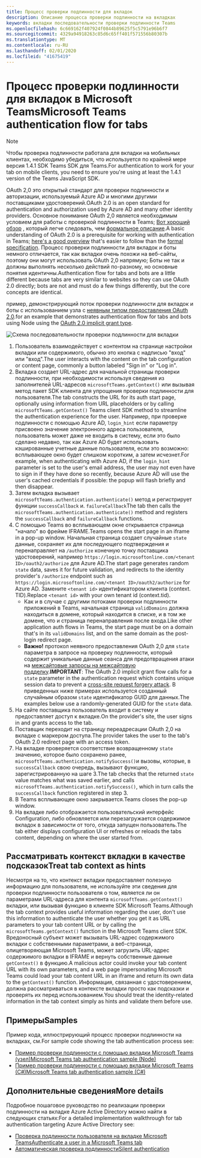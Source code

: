 ```yaml
---
title: Процесс проверки подлинности для вкладок
description: Описание процесса проверки подлинности на вкладках
keywords: вкладки последовательности проверки подлинности Teams
ms.openlocfilehash: 6c669162f407924f0844b89625f5c5791e96b6f7
ms.sourcegitcommit: 4329a94918263c85d6c65ff401f571556b80307b
ms.translationtype: MT
ms.contentlocale: ru-RU
ms.lasthandoff: 02/01/2020
ms.locfileid: "41675419"
---
```

# <a name="microsoft-teams-authentication-flow-for-tabs"></a><span data-ttu-id="a1971-104">Процесс проверки подлинности для вкладок в Microsoft Teams</span><span class="sxs-lookup"><span data-stu-id="a1971-104">Microsoft Teams authentication flow for tabs</span></span>

> [!Note]
> <span data-ttu-id="a1971-105">Чтобы проверка подлинности работала для вкладки на мобильных клиентах, необходимо убедиться, что используется по крайней мере версия 1.4.1 SDK Teams SDK для Teams.</span><span class="sxs-lookup"><span data-stu-id="a1971-105">For authentication to work for your tab on mobile clients, you need to ensure you're using at least the 1.4.1 version of the Teams JavaScript SDK.</span></span>

<span data-ttu-id="a1971-106">OAuth 2,0 это открытый стандарт для проверки подлинности и авторизации, используемый Azure AD и многими другими поставщиками удостоверений.</span><span class="sxs-lookup"><span data-stu-id="a1971-106">OAuth 2.0 is an open standard for authentication and authorization used by Azure AD and many other identity providers.</span></span> <span data-ttu-id="a1971-107">Основное понимание OAuth 2,0 является необходимым условием для работы с проверкой подлинности в Teams; [Вот хороший обзор](https://aaronparecki.com/oauth-2-simplified/) , который легче следовать, чем [формальное описание](https://oauth.net/2/).</span><span class="sxs-lookup"><span data-stu-id="a1971-107">A basic understanding of OAuth 2.0 is a prerequisite for working with authentication in Teams; [here's a good overview](https://aaronparecki.com/oauth-2-simplified/) that's easier to follow than the [formal specification](https://oauth.net/2/).</span></span> <span data-ttu-id="a1971-108">Процесс проверки подлинности для вкладок и боты немного отличается, так как вкладки очень похожи на веб-сайты, поэтому они могут использовать OAuth 2,0 напрямую; Боты не так и должны выполнять несколько действий по-разному, но основные понятия идентичны.</span><span class="sxs-lookup"><span data-stu-id="a1971-108">Authentication flow for tabs and bots are a little different because tabs are very similar to websites so they can use OAuth 2.0 directly; bots are not and must do a few things differently, but the core concepts are identical.</span></span>

<span data-ttu-id="a1971-109">пример, демонстрирующий поток проверки подлинности для вкладок и боты с использованием узла с [неявным типом предоставления OAuth 2,0](https://oauth.net/2/grant-types/implicit/).</span><span class="sxs-lookup"><span data-stu-id="a1971-109">for an example that demonstrates authentication flow for tabs and bots using Node using the [OAuth 2.0 implicit grant type](https://oauth.net/2/grant-types/implicit/).</span></span>

![Схема последовательности проверки подлинности для вкладки](~/assets/images/authentication/tab_auth_sequence_diagram.png)

1. <span data-ttu-id="a1971-111">Пользователь взаимодействует с контентом на странице настройки вкладки или содержимого, обычно это кнопка с надписью "вход" или "вход".</span><span class="sxs-lookup"><span data-stu-id="a1971-111">The user interacts with the content on the tab configuration or content page, commonly a button labeled "Sign in" or "Log in".</span></span>
2. <span data-ttu-id="a1971-112">Вкладка создает URL-адрес для начальной страницы проверки подлинности, при необходимости используя сведения из заполнителей URL-адресов `microsoftTeams.getContext()` или вызывая метод пакет SDK клиента для упрощения проверки подлинности для пользователя.</span><span class="sxs-lookup"><span data-stu-id="a1971-112">The tab constructs the URL for its auth start page, optionally using information from URL placeholders or by calling `microsoftTeams.getContext()` Teams client SDK method to streamline the authentication experience for the user.</span></span> <span data-ttu-id="a1971-113">Например, при проверке подлинности с помощью Azure AD, `login_hint` если параметру присвоено значение электронного адреса пользователя, пользователь может даже не входить в систему, если это было сделано недавно, так как Azure AD будет использовать кэшированные учетные данные пользователя, если это возможно: всплывающее окно будет слишком коротким, а затем исчезнет.</span><span class="sxs-lookup"><span data-stu-id="a1971-113">For example, when authenticating with Azure AD, if the `login_hint` parameter is set to the user's email address, the user may not even have to sign in if they have done so recently, because Azure AD will use the user's cached credentials if possible: the popup will flash briefly and then disappear.</span></span>
3. <span data-ttu-id="a1971-114">Затем вкладка вызывает `microsoftTeams.authentication.authenticate()` метод и регистрирует функции `successCallback` и. `failureCallback`</span><span class="sxs-lookup"><span data-stu-id="a1971-114">The tab then calls the `microsoftTeams.authentication.authenticate()` method and registers the `successCallback` and `failureCallback` functions.</span></span>
4. <span data-ttu-id="a1971-115">С помощью Teams во всплывающем окне открывается страница "начало" во фрейме IFRAME.</span><span class="sxs-lookup"><span data-stu-id="a1971-115">Teams opens the start page in an iframe in a pop-up window.</span></span> <span data-ttu-id="a1971-116">Начальная страница создает случайные `state` данные, сохраняет их для последующего подтверждения и перенаправляет на `/authorize` конечную точку поставщика удостоверений, например `https://login.microsoftonline.com/<tenant ID>/oauth2/authorize` для Azure AD.</span><span class="sxs-lookup"><span data-stu-id="a1971-116">The start page generates random `state` data, saves it for future validation, and redirects to the identity provider's `/authorize` endpoint such as `https://login.microsoftonline.com/<tenant ID>/oauth2/authorize` for Azure AD.</span></span> <span data-ttu-id="a1971-117">Замените `<tenant id>` идентификатором клиента (context. TID).</span><span class="sxs-lookup"><span data-stu-id="a1971-117">Replace `<tenant id>` with your own tenant id (context.tid).</span></span>
    * <span data-ttu-id="a1971-118">Как и в случае с другими потоками проверки подлинности приложений в Teams, начальная страница `validDomains` должна находиться в домене, который находится в списке, и в том же домене, что и страница перенаправления после входа.</span><span class="sxs-lookup"><span data-stu-id="a1971-118">Like other application auth flows in Teams, the start page must be on a domain that's in its `validDomains` list, and on the same domain as the post-login redirect page.</span></span>
    * <span data-ttu-id="a1971-119">**Важно!** протокол неявного предоставления OAuth 2,0 для `state` параметра в запросе на проверку подлинности, который содержит уникальные данные сеанса для предотвращения атаки на [межсайтовые запросы на межсайтовую подделку](https://en.wikipedia.org/wiki/Cross-site_request_forgery).</span><span class="sxs-lookup"><span data-stu-id="a1971-119">**IMPORTANT**: The OAuth 2.0 implicit grant flow calls for a `state` parameter in the authentication request which contains unique session data to prevent a [cross-site request forgery attack](https://en.wikipedia.org/wiki/Cross-site_request_forgery).</span></span> <span data-ttu-id="a1971-120">В приведенных ниже примерах используется созданный случайным образом `state` идентификатор GUID для данных.</span><span class="sxs-lookup"><span data-stu-id="a1971-120">The examples below use a randomly-generated GUID for the `state` data.</span></span>
5. <span data-ttu-id="a1971-121">На сайте поставщика пользователь входит в систему и предоставляет доступ к вкладке.</span><span class="sxs-lookup"><span data-stu-id="a1971-121">On the provider's site, the user signs in and grants access to the tab.</span></span>
6. <span data-ttu-id="a1971-122">Поставщик переходит на страницу переадресации OAuth 2,0 на вкладке с маркером доступа.</span><span class="sxs-lookup"><span data-stu-id="a1971-122">The provider takes the user to the tab's OAuth 2.0 redirect page with an access token.</span></span>
7. <span data-ttu-id="a1971-123">На вкладке проверяется соответствие возвращенному `state` значению, которое было сохранено ранее, `microsoftTeams.authentication.notifySuccess()`и вызовы, которые, в `successCallback` свою очередь, вызывают функцию, зарегистрированную на шаге 3.</span><span class="sxs-lookup"><span data-stu-id="a1971-123">The tab checks that the returned `state` value matches what was saved earlier, and calls `microsoftTeams.authentication.notifySuccess()`, which in turn calls the `successCallback` function registered in step 3.</span></span>
8. <span data-ttu-id="a1971-124">В Teams всплывающее окно закрывается.</span><span class="sxs-lookup"><span data-stu-id="a1971-124">Teams closes the pop-up window.</span></span>
9. <span data-ttu-id="a1971-125">На вкладке либо отображается пользовательский интерфейс Configuration, либо обновляется или перезагружается содержимое вкладок в зависимости от того, откуда запущен пользователь.</span><span class="sxs-lookup"><span data-stu-id="a1971-125">The tab either displays configuration UI or refreshes or reloads the tabs content, depending on where the user started from.</span></span>

## <a name="treat-tab-context-as-hints"></a><span data-ttu-id="a1971-126">Рассматривать контекст вкладки в качестве подсказок</span><span class="sxs-lookup"><span data-stu-id="a1971-126">Treat tab context as hints</span></span>

<span data-ttu-id="a1971-127">Несмотря на то, что контекст вкладки предоставляет полезную информацию для пользователя, не используйте эти сведения для проверки подлинности пользователя о том, является ли он параметрами URL-адреса для контента `microsoftTeams.getContext()` вкладки, или вызывая функцию в клиенте SDK Microsoft Teams.</span><span class="sxs-lookup"><span data-stu-id="a1971-127">Although the tab context provides useful information regarding the user, don't use this information to authenticate the user whether you get it as URL parameters to your tab content URL or by calling the `microsoftTeams.getContext()` function in the Microsoft Teams client SDK.</span></span> <span data-ttu-id="a1971-128">Вредоносный субъект может вызывать URL-адрес содержимого вкладки с собственными параметрами, а веб-страница, олицетворяющая Microsoft Teams, может загрузить URL-адрес содержимого вкладки в IFRAME и вернуть собственные данные `getContext()` в функцию.</span><span class="sxs-lookup"><span data-stu-id="a1971-128">A malicious actor could invoke your tab content URL with its own parameters, and a web page impersonating Microsoft Teams could load your tab content URL in an iframe and return its own data to the `getContext()` function.</span></span> <span data-ttu-id="a1971-129">Информация, связанная с удостоверением, должна рассматриваться в контексте вкладки просто как подсказки и проверять их перед использованием.</span><span class="sxs-lookup"><span data-stu-id="a1971-129">You should treat the identity-related information in the tab context simply as hints and validate them before use.</span></span>

## <a name="samples"></a><span data-ttu-id="a1971-130">Примеры</span><span class="sxs-lookup"><span data-stu-id="a1971-130">Samples</span></span>

<span data-ttu-id="a1971-131">Пример кода, иллюстрирующий процесс проверки подлинности на вкладках, см.</span><span class="sxs-lookup"><span data-stu-id="a1971-131">For sample code showing the tab authentication process see:</span></span>

* [<span data-ttu-id="a1971-132">Пример проверки подлинности с помощью вкладки Microsoft Teams (узел)</span><span class="sxs-lookup"><span data-stu-id="a1971-132">Microsoft Teams tab authentication sample (Node)</span></span>](https://github.com/OfficeDev/microsoft-teams-sample-complete-node)
* [<span data-ttu-id="a1971-133">Пример проверки подлинности с помощью вкладки Microsoft Teams (C#)</span><span class="sxs-lookup"><span data-stu-id="a1971-133">Microsoft Teams tab authentication sample (C#)</span></span>](https://github.com/OfficeDev/microsoft-teams-sample-complete-csharp)

## <a name="more-details"></a><span data-ttu-id="a1971-134">Дополнительные сведения</span><span class="sxs-lookup"><span data-stu-id="a1971-134">More details</span></span>

<span data-ttu-id="a1971-135">Подробное пошаговое руководство по реализации проверки подлинности на вкладке Azure Active Directory можно найти в следующих статьях:</span><span class="sxs-lookup"><span data-stu-id="a1971-135">For a detailed implementation walkthrough for tab authentication targeting Azure Active Directory see:</span></span>

* [<span data-ttu-id="a1971-136">Проверка подлинности пользователя на вкладке Microsoft Teams</span><span class="sxs-lookup"><span data-stu-id="a1971-136">Authenticate a user in a Microsoft Teams tab</span></span>](~/tabs/how-to/authentication/auth-tab-AAD.md)
* [<span data-ttu-id="a1971-137">Автоматическая проверка подлинности</span><span class="sxs-lookup"><span data-stu-id="a1971-137">Silent authentication</span></span>](~/tabs/how-to/authentication/auth-silent-AAD.md)
